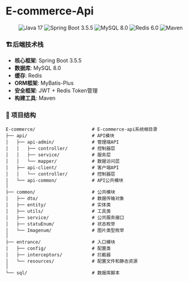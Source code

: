 # E-commerce-Api

<p align="center">
  <img src="https://img.shields.io/badge/Java-17-orange?logo=java" alt="Java 17" />
  <img src="https://img.shields.io/badge/Spring%20Boot-3.5.5-brightgreen?logo=spring-boot" alt="Spring Boot 3.5.5" />
  <img src="https://img.shields.io/badge/MySQL-8.0-blue?logo=mysql" alt="MySQL 8.0" />
  <img src="https://img.shields.io/badge/Redis-6.0-red?logo=redis" alt="Redis 6.0" />
  <img src="https://img.shields.io/badge/Maven-3.6+-orange?logo=apache-maven" alt="Maven" />
</p>

### 🏗️后端技术栈

* **核心框架**: Spring Boot 3.5.5
* **数据库**: MySQL 8.0
* **缓存**: Redis
* **ORM框架**: MyBatis-Plus
* **安全框架**: JWT + Redis Token管理
* **构建工具**: Maven

### 📂 项目结构

```
E-commerce/                     # E-commerce-api系统根目录
├── api/                        # API模块
│   ├── api-admin/              # 管理端API
│   │   ├── controller/         # 控制器层
│   │   ├── service/            # 服务层
│   │   └── mapper/             # 数据访问层
│   ├── api-client/             # 客户端API
│   │   └── controller/         # 控制器层
│   └── api-common/             # API公共模块
│
├── common/                     # 公共模块
│   ├── dto/                    # 数据传输对象
│   ├── entity/                 # 实体类
│   ├── utils/                  # 工具类
│   ├── service/                # 公共服务接口
│   ├── statuEnum/              # 状态枚举
│   └── Imagenum/               # 图片类型枚举
│
├── entrance/                   # 入口模块
│   ├── config/                 # 配置类
│   ├── interceptors/           # 拦截器
│   └── resources/              # 配置文件和静态资源
│
└── sql/                        # 数据库脚本
```
